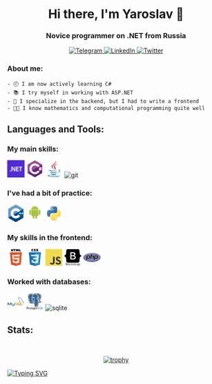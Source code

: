 <div id="header" align="center">
    <h1>Hi there, I'm Yaroslav 👋</h1>
    <h3>Novice programmer on .NET from Russia</h3>
</div>
<div id="socials" align="center">
	<a href="https://t.me/be_mortal">
		<img src="https://img.shields.io/badge/Telegram-blue?style=for-the-badge&logo=telegram&logoColor=white" alt="Telegram"/>
	</a>
	<a href="linkedin-url">
		<img src="https://img.shields.io/badge/LinkedIn-blue?style=for-the-badge&logo=linkedin&logoColor=white" alt="LinkedIn"/>
	</a>
	<a href="twitter-url">
		<img src="https://img.shields.io/badge/Twitter-blue?style=for-the-badge&logo=twitter&logoColor=white" alt="Twitter"/>
	</a>
</div>

### About me:

    - 🕗 I am now actively learning C#
    - 📚 I try myself in working with ASP.NET
    - 🌴 I specialize in the backend, but I had to write a frontend
    - 👨‍🔬 I know mathematics and computational programming quite well


## Languages and Tools:

### My main skills:

<div>
	<img src="dotnet.png" alt="dotnet" width="40" height="40"/>
	<img src="https://raw.githubusercontent.com/devicons/devicon/master/icons/csharp/csharp-original.svg" alt="csharp" width="40" height="40"/>
	<img src="https://raw.githubusercontent.com/devicons/devicon/master/icons/java/java-original.svg" alt="java" width="40" height="40"/>
	<img src="https://www.vectorlogo.zone/logos/git-scm/git-scm-icon.svg" alt="git" width="40" height="40"/>
</div>

### I've had a bit of practice:

<div>
	<img src="https://raw.githubusercontent.com/devicons/devicon/master/icons/cplusplus/cplusplus-original.svg" alt="cplusplus" width="40" height="40"/>
	<img src="https://raw.githubusercontent.com/devicons/devicon/master/icons/android/android-original-wordmark.svg" alt="android" width="40" height="40"/> 
	<img src="https://raw.githubusercontent.com/devicons/devicon/master/icons/python/python-original.svg" alt="python" width="40" height="40"/>
</div>


### My skills in the frontend:

<div>
	<img src="https://raw.githubusercontent.com/devicons/devicon/master/icons/html5/html5-original-wordmark.svg" alt="html5" width="40" height="40"/>
	<img src="https://raw.githubusercontent.com/devicons/devicon/master/icons/css3/css3-original-wordmark.svg" alt="css3" width="40" height="40"/>
	<img src="https://raw.githubusercontent.com/devicons/devicon/master/icons/javascript/javascript-original.svg" alt="javascript" width="40" height="40"/>
	<img src="https://raw.githubusercontent.com/devicons/devicon/master/icons/bootstrap/bootstrap-plain-wordmark.svg" alt="bootstrap" width="40" height="40"/>
	<img src="https://raw.githubusercontent.com/devicons/devicon/master/icons/php/php-original.svg" alt="php" width="40" height="40"/>
</div>


### Worked with databases:

<div>
	<img src="https://raw.githubusercontent.com/devicons/devicon/master/icons/mysql/mysql-original-wordmark.svg" alt="mysql" width="40" height="40"/> 
	<img src="https://raw.githubusercontent.com/devicons/devicon/master/icons/postgresql/postgresql-original-wordmark.svg" alt="postgresql" width="40" height="40"/>
	<img src="https://www.vectorlogo.zone/logos/sqlite/sqlite-icon.svg" alt="sqlite" width="40" height="40"/>
</div>


## Stats:

<div id="stat" align="center">
    <img src="http://github-profile-summary-cards.vercel.app/api/cards/productive-time?username=yaroslavfed&theme=tokyonight&utcOffset=8" alt=""/>
    <img src="http://github-profile-summary-cards.vercel.app/api/cards/stats?username=yaroslavfed&theme=tokyonight" alt=""/>

[![trophy](https://github-profile-trophy.vercel.app/?username=yaroslavfed&theme=tokyonight&no-frame=true&column=-1&margin-w=5)](https://github.com/yaroslavfed/github-profile-trophy)
</div>

[![Typing SVG](https://readme-typing-svg.herokuapp.com?color=%2336BCF7&lines=I+hope+that+we+can+cooperate)](https://git.io/typing-svg)


